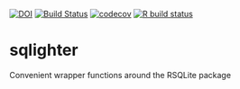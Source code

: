 <!-- badges: start -->
[![DOI](https://zenodo.org/badge/150151865.svg)](https://zenodo.org/badge/latestdoi/150151865)
[![Build Status](https://travis-ci.com/kevinrue/sqlighter.svg?branch=master)](https://travis-ci.com/kevinrue/sqlighter)
[![codecov](https://codecov.io/gh/kevinrue/sqlighter/branch/master/graph/badge.svg)](https://codecov.io/gh/kevinrue/sqlighter)
[![R build status](https://github.com/kevinrue/sqlighter/workflows/build_check_deploy/badge.svg)](https://github.com/kevinrue/sqlighter/actions)
<!-- badges: end -->

# sqlighter
Convenient wrapper functions around the RSQLite package

